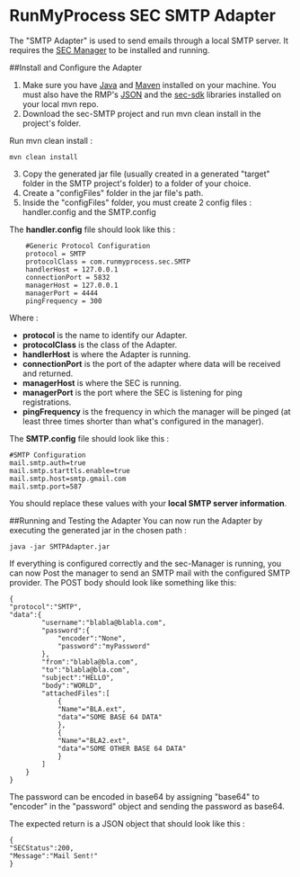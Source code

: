 RunMyProcess SEC SMTP Adapter
=============================

The "SMTP Adapter" is used to send emails through a local SMTP server. It requires the [SEC Manager](https://github.com/runmyprocess/sec-manager) to be installed and running.  



##Install and Configure the Adapter
1. Make sure you have [Java](http://www.oracle.com/technetwork/java/index.html) and [Maven](http://maven.apache.org/) installed on your machine. You must also have the RMP's [JSON](https://github.com/runmyprocess/json/) and the [sec-sdk](https://github.com/runmyprocess/sec-sdk) libraries installed on your local mvn repo.
2. Download the sec-SMTP project and run mvn clean install in the project's folder.

Run mvn clean install :

	mvn clean install

3. Copy the generated jar file (usually created in a generated "target" folder in the SMTP project's folder) to a folder of your choice.
4. Create a "configFiles" folder in the jar file's path.
5. Inside the "configFiles" folder, you must create 2 config files : handler.config and the SMTP.config


The **handler.config** file should look like this :
    
        #Generic Protocol Configuration
        protocol = SMTP
        protocolClass = com.runmyprocess.sec.SMTP
        handlerHost = 127.0.0.1
        connectionPort = 5832
        managerHost = 127.0.0.1
        managerPort = 4444
        pingFrequency = 300
    
Where :  

* **protocol** is the name to identify our Adapter.
* **protocolClass** is the class of the Adapter.
* **handlerHost** is where the Adapter is running.
* **connectionPort** is the port of the adapter where data will be received and returned.
* **managerHost** is where the SEC is running. 
* **managerPort** is the port where the SEC is listening for ping registrations.
* **pingFrequency** is the frequency in which the manager will be pinged (at least three times shorter than what's configured in the manager).  

The **SMTP.config** file should look like this :
   
    #SMTP Configuration
    mail.smtp.auth=true
    mail.smtp.starttls.enable=true
    mail.smtp.host=smtp.gmail.com
    mail.smtp.port=587

You should replace these values with your **local SMTP server information**.

##Running and Testing the Adapter
You can now run the Adapter by executing the generated jar in the chosen path :

    java -jar SMTPAdapter.jar
    
If everything is configured correctly and the sec-Manager is running, you can now Post the manager to send an SMTP mail with the configured SMTP provider.
The POST body should look like something like this:
    
	{
	"protocol":"SMTP",
	"data":{
			"username":"blabla@blabla.com",
			"password":{
				"encoder":"None",
				"password":"myPassword"
			},
			"from":"blabla@bla.com",
			"to":"blabla@bla.com",
			"subject":"HELLO",
			"body":"WORLD",
			"attachedFiles":[
				{
				"Name"="BLA.ext",
				"data"="SOME BASE 64 DATA" 
				},
				{
				"Name"="BLA2.ext",
				"data"="SOME OTHER BASE 64 DATA" 
				}
			]
		} 
	}
The password can be encoded in base64 by assigning "base64" to "encoder" in the "password" object and sending the password as base64.

The expected return is a JSON object that should look like this :


	{
	"SECStatus":200,
	"Message":"Mail Sent!"
	}
